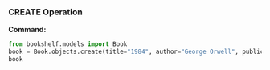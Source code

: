### CREATE Operation

**Command:**
```python
from bookshelf.models import Book
book = Book.objects.create(title="1984", author="George Orwell", publication_year=1949)
book
